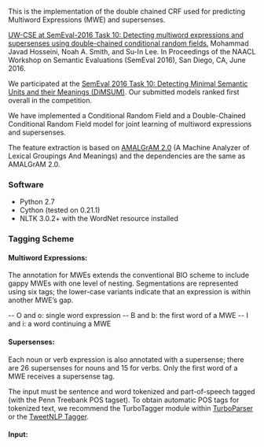 This is the implementation of the double chained CRF used for predicting Multiword Expressions (MWE) and supersenses. 

[UW-CSE at SemEval-2016 Task 10: Detecting multiword expressions and supersenses using double-chained conditional random fields.](https://www.aclweb.org/anthology/S/S16/S16-1143.pdf) Mohammad Javad Hosseini, Noah A. Smith, and Su-In Lee. In Proceedings of the NAACL Workshop on Semantic Evaluations (SemEval 2016), San Diego, CA, June 2016.

We participated at the [SemEval 2016 Task 10: Detecting Minimal Semantic Units and their Meanings (DiMSUM)](http://dimsum16.github.io/). Our submitted models ranked first overall in the competition.

We have implemented a Conditional Random Field and a Double-Chained Conditional Random Field model for joint learning of multiword expressions and supersenses.

The feature extraction is based on [AMALGrAM 2.0](https://github.com/nschneid/pysupersensetagger/blob/master/README.md) (A Machine Analyzer of Lexical Groupings And Meanings) and the dependencies are the same as AMALGrAM 2.0.

### Software

  - Python 2.7
  - Cython (tested on 0.21.1)
  - NLTK 3.0.2+ with the WordNet resource installed

### Tagging Scheme

#### Multiword Expressions:

The  annotation  for  MWEs  extends  the  conventional   BIO   scheme to  include  gappy  MWEs  with  one  level  of nesting. Segmentations  are  represented  using  six tags; the lower-case variants indicate that an expression is within another MWE’s gap.

-- O and o: single word expression
-- B and b: the first word of a MWE
-- I and i: a word continuing a MWE

#### Supersenses:

Each  noun  or  verb  expression  is  also  annotated with  a  supersense;   there  are  26  supersenses  for nouns  and  15  for  verbs.   Only  the  first  word  of  a MWE receives a supersense tag.

The input must be sentence and word tokenized and part-of-speech tagged (with the Penn Treebank POS tagset). To obtain automatic POS tags for tokenized text, we recommend the TurboTagger module within [TurboParser](http://www.cs.cmu.edu/~ark/TurboParser/) or the [TweetNLP Tagger](http://www.cs.cmu.edu/~ark/TweetNLP/).

#### Input:

